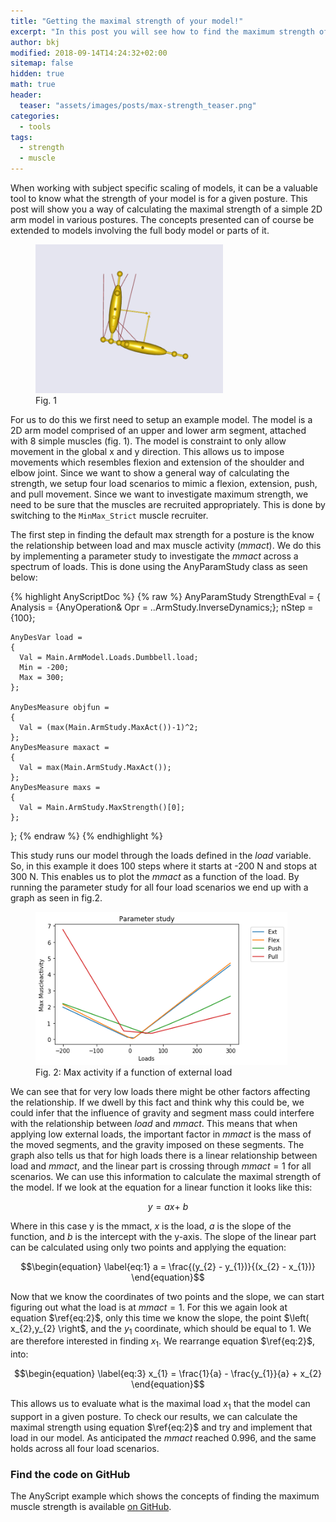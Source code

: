 ```yaml
---
title: "Getting the maximal strength of your model!"
excerpt: "In this post you will see how to find the maximum strength of model."
author: bkj
modified: 2018-09-14T14:24:32+02:00
sitemap: false
hidden: true
math: true
header:
  teaser: "assets/images/posts/max-strength_teaser.png"
categories:
  - tools
tags: 
  - strength
  - muscle
---
```


When working with subject specific scaling of models, it can be a
valuable tool to know what the strength of your model is for a given
posture. This post will show you a way of calculating the maximal
strength of a simple 2D arm model in various postures. The concepts
presented can of course be extended to models involving the full body
model or parts of it.

<figure class="align-right" style="width: 300px">
  <img src="/assets/images/posts/max-strength_simple-arm.png" alt="Model of a simple arm">
  <figcaption>Fig. 1</figcaption>
</figure>

For us to do this we first need to setup an example model. The
model is a 2D arm model comprised of an upper and lower arm segment,
attached with 8 simple muscles (fig. 1). The model is constraint to only
allow movement in the global x and y direction. This allows us to impose
movements which resembles flexion and extension of the shoulder and
elbow joint. Since we want to show a general way of calculating the
strength, we setup four load scenarios to mimic a flexion, extension,
push, and pull movement. Since we want to investigate maximum strength,
we need to be sure that the muscles are recruited appropriately. This is
done by switching to the `MinMax_Strict` muscle recruiter.


The first step in finding the default max strength for a posture is the know the
relationship between load and max muscle activity ($mmact$). We do this by
implementing a parameter study to investigate the $mmact$ across a spectrum of
loads. This is done using the AnyParamStudy class as seen below: 


{% highlight AnyScriptDoc  %}
{% raw %}
  AnyParamStudy StrengthEval = 
  {
    Analysis = {AnyOperation& Opr = ..ArmStudy.InverseDynamics;}; 
    nStep = {100};

    AnyDesVar load = 
    {
      Val = Main.ArmModel.Loads.Dumbbell.load;
      Min = -200;
      Max = 300;
    };

    AnyDesMeasure objfun = 
    {
      Val = (max(Main.ArmStudy.MaxAct())-1)^2;
    };
    AnyDesMeasure maxact = 
    {
      Val = max(Main.ArmStudy.MaxAct());
    };
    AnyDesMeasure maxs = 
    {
      Val = Main.ArmStudy.MaxStrength()[0];
    };
};
{% endraw %}
{% endhighlight %}


This study runs our model through the loads defined in the $load$ variable. So, in this
example it does 100 steps where it starts at -200 N and stops at 300 N. This
enables us to plot the $mmact$ as a function of the load. By running the parameter
study for all four load scenarios we end up with a graph as seen in fig.2.

<figure style="width: 80%">
  <img src="/assets/images/posts/max-strength_max_act.png" alt="Max activity as function of load">
  <figcaption>Fig. 2: Max activity if a function of external load</figcaption>
</figure>

We can see that for very low loads there might be other factors
affecting the relationship. If we dwell by this fact and think why this
could be, we could infer that the influence of gravity and segment mass
could interfere with the relationship between $load$ and $mmact$. This means
that when applying low external loads, the important factor in $mmact$ is
the mass of the moved segments, and the gravity imposed on these
segments. The graph also tells us that for high loads there is a linear
relationship between load and $mmact$, and the linear part is crossing
through $mmact = 1$ for all scenarios. We can use this information to
calculate the maximal strength of the model. If we look at the equation
for a linear function it looks like this:

$$\begin{equation} \label{eq:1}  y = ax + \ b \end{equation}$$

Where in this case y is the mmact, $x$ is the load, $a$ is the slope of the
function, and $b$ is the intercept with the y-axis. The slope of the
linear part can be calculated using only two points and applying the
equation:


$$\begin{equation} \label{eq:1} a = \frac{(y_{2} - y_{1})}{(x_{2} - x_{1})} \end{equation}$$

Now that we know the coordinates of two points and the slope, we can
start figuring out what the load is at $mmact = 1$. For this
we again look at equation $\ref{eq:2}$, only this time we know the slope, the point
$\left( x_{2},y_{2} \right$, and the $y_{1}$ coordinate,
which should be equal to 1. We are therefore interested in finding
$x_{1}$. We rearrange equation $\ref{eq:2}$, into:


$$\begin{equation} \label{eq:3} x_{1} = \frac{1}{a} - \frac{y_{1}}{a} + x_{2} \end{equation}$$

This allows us to evaluate what is the maximal load $x_{1}$ that
the model can support in a given posture. To check our results, we can
calculate the maximal strength using equation $\ref{eq:2}$ and try and implement
that load in our model. As anticipated the $mmact$ reached 0.996, and the
same holds across all four load scenarios.


### Find the code on GitHub

The AnyScript example which shows the concepts of finding the maximum muscle
strength is available [on
GitHub](https://github.com/AnyBody/max-muscle-strength). 
